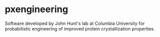 # pxengineering
Software developed by John Hunt's lab at Columbia University for probabilistic engineering of improved protein crystallization properties.

